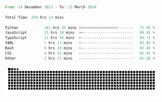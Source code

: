 <!--START_SECTION:waka-->

```rust
From: 24 December 2023 - To: 13 March 2024

Total Time: 250 hrs 13 mins

Python            181 hrs 35 mins >>>>>>>>>>>>>>>>>>-------   71.58 %
JavaScript        25 hrs 10 mins  >>-----------------------   09.92 %
TypeScript        11 hrs 56 mins  >------------------------   04.71 %
YAML              7 hrs 11 mins   >------------------------   02.83 %
Bash              6 hrs 19 mins   >------------------------   02.49 %
CSS               4 hrs 51 mins   -------------------------   01.91 %
Other             3 hrs 27 mins   -------------------------   01.36 %
```

<!--END_SECTION:waka-->


<picture>
  <source media="(prefers-color-scheme: dark)" srcset="https://raw.githubusercontent.com/jeerawut97/jeerawut97/output/github-contribution-grid-snake.svg">
  <img alt="github contribution grid snake animation" src="https://raw.githubusercontent.com/jeerawut97/jeerawut97/output/github-contribution-grid-snake.svg">
</picture>
